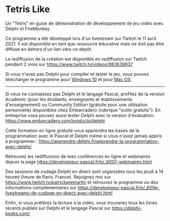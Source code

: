 # Tetris Like
Un "Tetris" en guise de démonstration de développement de jeu vidéo avec Delphi et FireMonkey.

Ce programme a été développé lors d'un livestream sur Twitch le 11 avril 2021. Il est disponible en tant que ressource éducative mais ne doit pas être diffusé en dehors d'un lien vers ce dépôt.

La rediffusion de la création est disponible en rediffusion sur Twitch pendant 2 mois sur https://www.twitch.tv/videos/983639937

Si vous n'avez pas Delphi pour compiler et tester le jeu, vous pouvez télécharger le programme pour [Windows 10](https://www.dropbox.com/s/5ufpff24h7rjnkq/TetrisLike.msix?dl=1) et pour [Mac OS](https://www.dropbox.com/s/t1krc83e95yncq5/TetrisLike.zip?dl=1).

-----

Si vous ne connaissez pas Delphi et le langage Pascal, profitez de la version Academic (pour les étudiants, enseignants et établissements d'enseignement) ou Community Edition (gratuite pour une utilisation personnelle) disponibles chez Embarcadero (rubrique "outils gratuits").
En entreprise vous pouvez aussi tester Delphi avec la version d'évaluation.
https://www.embarcadero.com/products/delphi

Cette formation en ligne gratuite vous apprendra les bases de la programmation avec le Pascal et Delphi même si vous n'avez jamais appris à programmer :
https://apprendre-delphi.fr/apprendre-la-programmation-avec-delphi/

Retrouvez les rediffusions de mes conférences en ligne et webinaires depuis la page https://developpeur-pascal.fr/p/_6007-webinaires.html

Des sessions de codage Delphi en direct sont organisées tous les jeudi à 14 heures (heure de Paris, France). Rejoignez moi sur https://www.twitch.tv/patrickpremartin et retrouvez le programme ou des informations complémentaires sur https://developpeur-pascal.fr/p/_600e-livestreams-de-codage-en-direct-avec-delphi.html

Enfin, si vous préférez la lecture à la vidéo, vous trouverez tous les livres récents publiés sur Delphi et le langage Pascal sur https://delphi-books.com/
